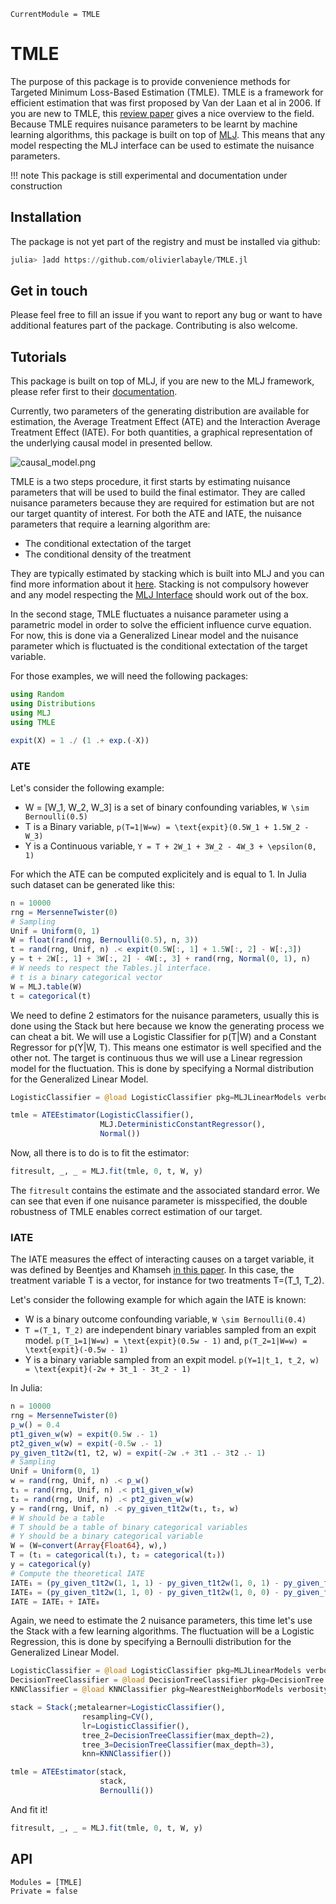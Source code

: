 ```@meta
CurrentModule = TMLE
```

# TMLE

The purpose of this package is to provide convenience methods for 
Targeted Minimum Loss-Based Estimation (TMLE). TMLE is a framework for
efficient estimation that was first proposed by Van der Laan et al in 2006.
If you are new to TMLE, this [review paper](https://www.hindawi.com/journals/as/2014/502678/) 
gives a nice overview to the field. Because TMLE requires nuisance parameters 
to be learnt by machine learning algorithms, this package is built on top of 
[MLJ](https://alan-turing-institute.github.io/MLJ.jl/dev/). This means that any model 
respecting the MLJ interface can be used to estimate the nuisance parameters.

!!! note 
    This package is still experimental and documentation under construction


## Installation

The package is not yet part of the registry and must be installed via github:

```julia
julia> ]add https://github.com/olivierlabayle/TMLE.jl
```

## Get in touch

Please feel free to fill an issue if you want to report any bug
or want to have additional features part of the package. 
Contributing is also welcome.

## Tutorials

This package is built on top of MLJ, if you are new to the MLJ framework, 
please refer first to their [documentation](https://alan-turing-institute.github.io/MLJ.jl/dev/).

Currently, two parameters of the generating distribution are available for estimation, the
Average Treatment Effect (ATE) and the Interaction Average 
Treatment Effect (IATE). For both quantities, a graphical representation of the 
underlying causal model in presented bellow.

![causal_model.png](img/causal_model.png)

TMLE is a two steps procedure, it first starts by estimating nuisance 
parameters that will be used to build the final estimator. They are called nuisance parameters
because they are required for estimation but are not our target quantity of interest. 
For both the ATE and IATE, the nuisance parameters that require a learning algorithm are:

- The conditional extectation of the target 
- The conditional density of the treatment

They are typically estimated by stacking which is built into MLJ
and you can find more information about it [here](https://alan-turing-institute.github.io/MLJ.jl/dev/composing_models/#Model-Stacking). Stacking is not compulsory however and any model 
respecting the [MLJ Interface](https://github.com/JuliaAI/MLJModelInterface.jl) should work out of the box.

In the second stage, TMLE fluctuates a nuisance parameter using a parametric model in order to
solve the efficient influence curve equation. For now, this is done via a 
Generalized Linear model and the nuisance parameter which is fluctuated is the
conditional extectation of the target variable.

For those examples, we will need the following packages:

```julia
using Random
using Distributions
using MLJ
using TMLE

expit(X) = 1 ./ (1 .+ exp.(-X))
```

### ATE

Let's consider the following example:

- W = [W_1, W_2, W_3] is a set of binary confounding variables, ``W \sim Bernoulli(0.5)``
- T is a Binary variable, ``p(T=1|W=w) = \text{expit}(0.5W_1 + 1.5W_2 - W_3)``
- Y is a Continuous variable, ``Y = T + 2W_1 + 3W_2 - 4W_3 + \epsilon(0, 1)``

For which the ATE can be computed explicitely and is equal to 1. In Julia such dataset
can be generated like this:

```julia
n = 10000
rng = MersenneTwister(0)
# Sampling
Unif = Uniform(0, 1)
W = float(rand(rng, Bernoulli(0.5), n, 3))
t = rand(rng, Unif, n) .< expit(0.5W[:, 1] + 1.5W[:, 2] - W[:,3])
y = t + 2W[:, 1] + 3W[:, 2] - 4W[:, 3] + rand(rng, Normal(0, 1), n)
# W needs to respect the Tables.jl interface.
# t is a binary categorical vector
W = MLJ.table(W)
t = categorical(t)
```

We need to define 2 estimators for the nuisance parameters, usually this is 
done using the Stack but here because we know the generating process we can 
cheat a bit. We will use a Logistic Classifier for p(T|W) and a Constant Regressor
for p(Y|W, T). This means one estimator is well specified and the other not. 
The target is continuous thus we will use a Linear regression model 
for the fluctuation. This is done by specifying a Normal distribution for the 
Generalized Linear Model.

```julia
LogisticClassifier = @load LogisticClassifier pkg=MLJLinearModels verbosity=0

tmle = ATEEstimator(LogisticClassifier(),
                    MLJ.DeterministicConstantRegressor(),
                    Normal())
```

Now, all there is to do is to fit the estimator:

```julia
fitresult, _, _ = MLJ.fit(tmle, 0, t, W, y)
```

The `fitresult` contains the estimate and the associated standard error. We can see 
that even if one nuisance parameter is misspecified, the double robustness of TMLE
enables correct estimation of our target.


### IATE

The IATE measures the effect of interacting causes on a target variable, it was 
defined by Beentjes and Khamseh [in this paper](https://link.aps.org/doi/10.1103/PhysRevE.102.053314).
In this case, the treatment variable T is a vector, for instance for two treatments T=(T_1, T_2).

Let's consider the following example for which again the IATE is known:

- W is a binary outcome confounding variable, ``W \sim Bernoulli(0.4)``
- ``T =(T_1, T_2)`` are independent binary variables sampled from an expit model. ``p(T_1=1|W=w) = \text{expit}(0.5w - 1)`` and, ``p(T_2=1|W=w) = \text{expit}(-0.5w - 1)``
- Y is a binary variable sampled from an expit model. ``p(Y=1|t_1, t_2, w) = \text{expit}(-2w + 3t_1 - 3t_2 - 1)``

In Julia:

```julia
n = 10000
rng = MersenneTwister(0)
p_w() = 0.4
pt1_given_w(w) = expit(0.5w .- 1)
pt2_given_w(w) = expit(-0.5w .- 1)
py_given_t1t2w(t1, t2, w) = expit(-2w .+ 3t1 .- 3t2 .- 1)
# Sampling
Unif = Uniform(0, 1)
w = rand(rng, Unif, n) .< p_w()
t₁ = rand(rng, Unif, n) .< pt1_given_w(w)
t₂ = rand(rng, Unif, n) .< pt2_given_w(w)
y = rand(rng, Unif, n) .< py_given_t1t2w(t₁, t₂, w)
# W should be a table
# T should be a table of binary categorical variables
# Y should be a binary categorical variable
W = (W=convert(Array{Float64}, w),)
T = (t₁ = categorical(t₁), t₂ = categorical(t₂))
y = categorical(y)
# Compute the theoretical IATE
IATE₁ = (py_given_t1t2w(1, 1, 1) - py_given_t1t2w(1, 0, 1) - py_given_t1t2w(0, 1, 1) + py_given_t1t2w(0, 0, 1))*p_w()
IATE₀ = (py_given_t1t2w(1, 1, 0) - py_given_t1t2w(1, 0, 0) - py_given_t1t2w(0, 1, 0) + py_given_t1t2w(0, 0, 0))*(1 - p_w())
IATE = IATE₁ + IATE₀
```

Again, we need to estimate the 2 nuisance parameters, this time let's use the 
Stack with a few learning algorithms. The fluctuation will be a Logistic Regression,
this is done by specifying a Bernoulli distribution for the 
Generalized Linear Model.

```julia
LogisticClassifier = @load LogisticClassifier pkg=MLJLinearModels verbosity=0
DecisionTreeClassifier = @load DecisionTreeClassifier pkg=DecisionTree verbosity=0
KNNClassifier = @load KNNClassifier pkg=NearestNeighborModels verbosity=0

stack = Stack(;metalearner=LogisticClassifier(),
                resampling=CV(),
                lr=LogisticClassifier(),
                tree_2=DecisionTreeClassifier(max_depth=2),
                tree_3=DecisionTreeClassifier(max_depth=3),
                knn=KNNClassifier())

tmle = ATEEstimator(stack,
                    stack,
                    Bernoulli())
```

And fit it!

```julia
fitresult, _, _ = MLJ.fit(tmle, 0, t, W, y)
```


## API 


```@autodocs
Modules = [TMLE]
Private = false
```


```@index
```